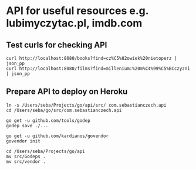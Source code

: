 # API for useful resources e.g. lubimyczytac.pl, imdb.com

## Test curls for checking API

```
curl http://localhost:8080/books?find=cz%C5%82owiek%20nietoperz | json_pp
curl http://localhost:8080/films?find=millenium:%20m%C4%99%C5%BCczyzni | json_pp
```

## Prepare API to deploy on Heroku

```
ln -s /Users/seba/Projects/go/api/src/ com.sebastianczech.api
cd /Users/seba/go/src/com.sebastianczech.api

go get -u github.com/tools/godep
godep save ./...

go get -u github.com/kardianos/govendor
govendor init

cd /Users/seba/Projects/go/api
mv src/Godeps .
mv src/vendor .
```
